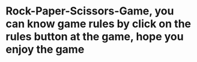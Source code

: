 # Rock-Paper-Scissors-Game, you can know game rules by click on the rules button at the game, hope you enjoy the game 
